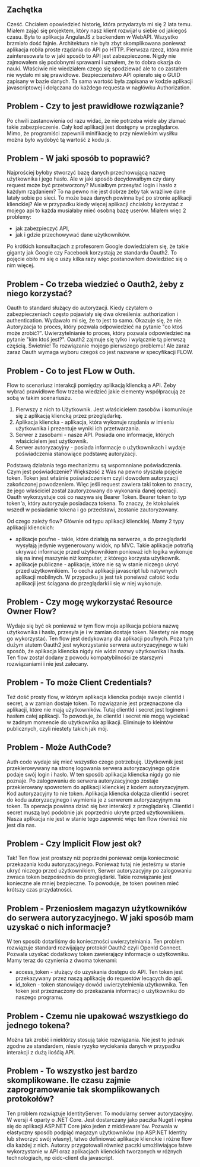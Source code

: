 ## Zachętka

Cześć. Chciałem opowiedzieć historię, która przydarzyła mi się 2 lata temu. Miałem zająć się projektem, który nasz klient rozwijał u siebie od jakiegoś czasu. Była to aplikacja AngularJS z backendem w WebAPI. Wszystko brzmiało dość fajnie. Architektura nie była zbyt skomplikowana ponieważ aplikacja robiła proste rządania do API po HTTP. Pierwsza rzecz, która mnie zainteresowała to w jaki sposób to API jest zabezpieczone. Nigdy nie zajmowałem się podobnymi sprawami i uznałem, że to dobra okazja do nauki. Właściwie nie wiedziałem czego się spodziewać ale to co zastałem nie wydało mi się prawidłowe. Bezpieczeństwo API opierało się o GUID zapisany w bazie danych. Ta sama wartość była zapisana w kodzie aplikacji javascriptowej i dołączana do każdego requesta w nagłówku Authorization.

## Problem - Czy to jest prawidłowe rozwiązanie?

Po chwili zastanowienia od razu widać, że nie potrzeba wiele aby złamać takie zabezpieczenie. Cały kod aplikacji jest dostępny w przeglądarce. Mimo, że programiści zapewnili minifikację to przy niewielkim wysiłku można było wydobyć tą wartość z kodu js. 

## Problem - W jaki sposób to poprawić? 

Najprościej byłoby stworzyć bazę danych przechowującą nazwę użytkownika i jego hasło. Ale w jaki sposób decydowałbym czy dany request może być przetworzony? Musiałbym przesyłać login i hasło z każdym rządaniem? To na pewno nie jest dobrze żeby tak wrażliwe dane latały sobie po sieci. To może baza danych powinna być po stronie aplikacji klienckiej? Ale w przypadku kiedy więcej aplikacji chciałoby korzystać z mojego api to każda musiałaby mieć osobną bazę userów. Miałem więc 2 problemy:
 - jak zabezpieczyć API,
 - jak i gdzie przechowywać dane użytkowników.

Po krótkich konsultacjach z profesorem Google dowiedziałem się, że takie giganty jak Google czy Facebook korzystają ze standardu Oauth2. To pojęcie obiło mi się o uszy kilka razy więc postanowiłem dowiedzieć się o nim więcej.

## Problem - Co trzeba wiedzieć o Oauth2, żeby z niego korzystać?

Oauth to standard służący do autoryzacji. Kiedy czytałem o zabezpieczeniach często pojawiały się dwa określenia: authorization i authentication. Wydawało mi się, że to jest to samo. Okazuje się, że nie. Autoryzacja to proces, który pozwala odpowiedzieć na pytanie "co ktoś może zrobić?". Uwierzytelnianie to proces, który pozwala odpowiedzieć na pytanie "kim ktoś jest?". Oauth2 zajmuje się tylko i wyłącznie tą pierwszą częścią. Świetnie! To rozwiązanie mojego pierwszego problemu! Ale zaraz zaraz Oauth wymaga wyboru czegoś co jest nazwane w specyfikacji FLOW. 

## Problem - Co to jest FLow w Outh.

Flow to scenariusz interakcji pomiędzy aplikacją kliencką a API. Żeby wybrać prawidłowe flow trzeba wiedzieć jakie elementy współpracują ze sobą w takim scenariuszu. 

1. Pierwszy z nich to Użytkownik. Jest właścicielem zasobów i komunikuje się z aplikacją kliencką przez przeglądarkę.
2. Aplikacja kliencka - aplikacja, która wykonuje rządania w imieniu użytkownika i prezentuje wyniki ich przetwarzania.
3. Serwer z zasobami - nasze API. Posiada ono informacje, których właścicielem jest użytkownik.
4. Serwer autoryzacyjny - posiada informacje o użytkownikach i wydaje poświadczenia stanowiące podstawę autoryzacji.

Podstawą działania tego mechanizmu są wspomnniane poświadczenia. Czym jest poświadczenie? Większość z Was na pewno słyszała pojęcie token. Token jest właśnie poświadczeniem czyli dowodem autoryzacji zakończonej powodzeniem. Więc jeśli request zawiera taki token to znaczy, że jego właściciel został zautoryzowany do wykonania danej operacji. Oauth wykorzystuje coś co nazywa się Bearer Token. Bearer token to typ token'a, który autoryzuje posiadacza tokena. To znaczy, że ktokolwiek wszedł w posiadanie tokena i go przedstawi, zostanie zautoryzowany.

Od czego zależy flow? Głównie od typu aplikacji klienckiej. Mamy 2 typy aplikacji klienckich:
 - aplikacje poufne - takie, które działają na serwerze, a do przeglądarki wysyłają jedynie wygenerowany widok, np MVC. Takie aplikacje potrafią ukrywać informacje przed użytkownikiem ponieważ ich logika wykonuje się na innej maszynie niż komputer, z którego korzysta użytkownik.
 - aplikacje publiczne - aplikacje, które nie są w stanie niczego ukryć przed użytkownikiem. To cecha aplikacji javascript lub natywnych aplikacji mobilnych. W przypadku js jest tak poneiważ całość kodu aplikacji jest ściągana do przeglądarki i się w niej wykonuje. 

 ## Problem - Czy mogę wykorzystać Resource Owner Flow?

 Wydaje się być ok ponieważ w tym flow moja aplikacja pobiera nazwę użytkownika i hasło, przesyła je i w zamian dostaje token.
 Niestety nie mogę go wykorzystać. Ten flow jest dedykowany dla aplikacji poufnych. Poza tym dużym atutem Oauth2 jest wykorzystanie serwera autoryzacyjnego w taki sposób, że aplikacja kliencka nigdy nie widzi nazwy użytkownika i hasła. Ten flow został dodany z powodu kompatybilności ze starszymi rozwiązaniami i nie jest zalecany.

 ## Problem - To może Client Credentials?

 Też dość prosty flow, w którym aplikacja kliencka podaje swoje clientId i secret, a w zamian dostaje token. To rozwiązanie jest przeznaczone dla aplikacji, które nie mają użytkowników. Tutaj clientId i secret jest loginem i hasłem całej aplikacji. To powoduje, że clientId i secret nie mogą wyciekać w żadnym momencie do użytkownika aplikacji. Eliminuje to kleintów publicznych, czyli niestety takich jak mój. 

 ## Problem - Może AuthCode?

 Auth code wydaje się mieć wszystko czego potrzebuję. Użytkownik jest przekierowywany na stronę logowania serwera autoryzacyjnego gdzie podaje swój login i hasło. W ten sposób aplikacja kliencka nigdy go nie poznaje. Po zalogowaniu do serwera autoryzacyjnego zostaje przekierowany spowrotem do aplikacji klienckiej z kodem autoryzacyjnym. Kod autoryzacyjny to nie token. Aplikacja kliencka dołącza clientId i secret do kodu autoryzacyjnego i wymienia je z serwerem autoryzacyjnym na token. Ta operacja powinna dziać się bez interakcji z przeglądarką. ClientId i secret muszą być podobnie jak poprzednio ukryte przed użytkownikiem. Nasza aplikacja nie jest w stanie tego zapewnić więc ten flow również nie jest dla nas.

 ## Problem - Czy Implicit Flow jest ok?

 Tak! Ten flow jest prostszy niż poprzedni ponieważ omija konieczność przekazania kodu autoryzacyjnego. Ponieważ tutaj nie jesteśmy w stanie ukryć niczego przed użytkownikiem, Serwer autoryzacyjny po zalogowaniu zwraca token bezpośrednio do przeglądarki. Takie rozwiązanie jest konieczne ale mniej bezpieczne. To powoduje, że token powinen mieć krótszy czas przydatności.

 ## Problem - Przeniosłem magazyn użytkowników do serwera autoryzacyjnego. W jaki sposób mam uzyskać o nich informacje?

 W ten sposób dotarliśmy do konieczności uwierzytelniania. Ten problem rozwiązuje standard rozwijający protokół Oauth2 czyli OpenId Connect. Pozwala uzyskać dodatkowy token zawierający informacje o użytkowniku. Mamy teraz do czynienia z dwoma tokenami:

 - access_token - służący do uzyskania dostępu do API. Ten token jest przekazywany przez naszą aplikację do requestów lecących do api.
 - id_token - token stanowiący dowód uwierzytelnienia użytkownika. Ten token jest przeznaczony do przekazania informacji o użytkowniku do naszego programu.

 ## Problem - Czemu nie upakować wszystkiego do jednego tokena? 

 Można tak zrobić i niektórzy stosują takie rozwiązania. Nie jest to jednak zgodne ze standardem, niesie ryzyko wyciekania danych w przypadku interakcji z dużą ilośćią API.

 ## Problem - To wszystko jest bardzo skomplikowane. Ile czasu zajmie zaprogramowanie tak skomplikowanych protokołów?

 Ten problem rozwiązuje IdentityServer. To modularny serwer autoryzacyjny. W wersji 4 oparty o .NET Core. Jest dostarczany jako paczka Nuget i wpina się do aplikacji ASP.NET Core jako jeden z middleware'ów. Pozwala w elastyczny sposób podpiąć magazyn użytkowników (np ASP.NET Identity lub stworzyć swój własny), łatwo definiować aplikacje klienckie i różne flow dla każdej z nich. Autorzy przygotowali również paczki umożliwiające łatwe wykorzystanie w API oraz aplikacjach klienckich tworzonych w różnych technologiach, np oidc-client dla javascript.